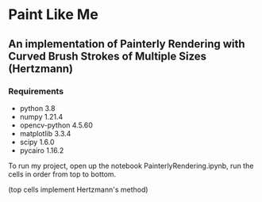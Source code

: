 # Paint Like Me
## An implementation of Painterly Rendering with Curved Brush Strokes of Multiple Sizes (Hertzmann)

### Requirements

- python 3.8
- numpy 1.21.4
- opencv-python 4.5.60
- matplotlib 3.3.4
- scipy 1.6.0
- pycairo 1.16.2

To run my project, open up the notebook PainterlyRendering.ipynb, run the cells in order from top to bottom.

(top cells implement Hertzmann's method)
